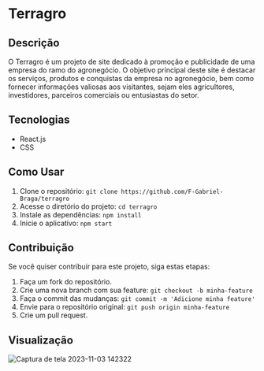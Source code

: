 # Terragro

## Descrição
O Terragro é um projeto de site dedicado à promoção e publicidade de uma empresa do ramo do agronegócio. O objetivo
principal deste site é destacar os serviços, produtos e conquistas da empresa no agronegócio, bem como fornecer
informações valiosas aos visitantes, sejam eles agricultores, investidores, parceiros comerciais ou entusiastas do setor.

## Tecnologias
* React.js
* CSS

 ## Como Usar
 1. Clone o repositório: `git clone https://github.com/F-Gabriel-Braga/terragro`
 2. Acesse o diretório do projeto: `cd terragro`
 3. Instale as dependências: `npm install`
 4. Inicie o aplicativo: `npm start`

## Contribuição
Se você quiser contribuir para este projeto, siga estas etapas:
1. Faça um fork do repositório.
2. Crie uma nova branch com sua feature: `git checkout -b minha-feature`
3. Faça o commit das mudanças: `git commit -m 'Adicione minha feature'`
4. Envie para o repositório original: `git push origin minha-feature`
5. Crie um pull request.

## Visualização
![Captura de tela 2023-11-03 142322](https://github.com/F-Gabriel-Braga/terragro/assets/66652642/c37e2baf-3569-4f9d-95aa-d77f309642fd)
